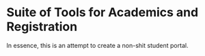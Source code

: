 Suite of Tools for Academics and Registration
=============================================
In essence, this is an attempt to create a non-shit student portal.
